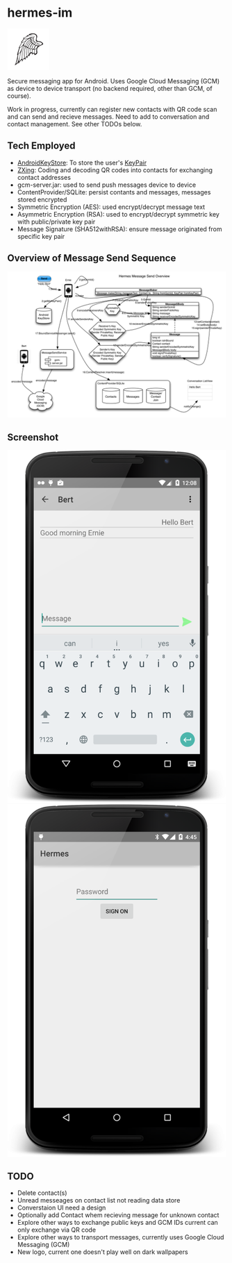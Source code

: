 # hermes-im
![logo](app/src/main/res/drawable-xhdpi/ic_launcher.png?raw=true  "Logo")


Secure messaging app for Android.  Uses Google Cloud Messaging (GCM) as device to device transport (no backend required, other than GCM, of course).

Work in progress, currently can register new contacts with QR code scan and can send and recieve messages. Need to add to conversation and contact management.  See other TODOs below. 

## Tech Employed
* [AndroidKeyStore](https://developer.android.com/training/articles/keystore.html): To store the user's [KeyPair](http://developer.android.com/reference/java/security/KeyPair.html)
* [ZXing](https://github.com/zxing/zxing/): Coding and decoding QR codes into contacts for exchanging contact addresses
* gcm-server.jar: used to send push messages device to device
* ContentProvider/SQLite: persist contants and messages, messages stored encrypted
* Symmetric Encryption (AES): used encrypt/decrypt message text
* Asymmetric Encryption (RSA): used to encrypt/decrypt symmetric key with public/private key pair
* Message Signature (SHA512withRSA): ensure message originated from specific key pair
 
## Overview of Message Send Sequence
![Overview of Message Send Sequence](docs/Hermes-Overview-Message-Send.png?raw=true  "Overview")

## Screenshot
![Screenshot conversation](screenshots/Conversation.png?raw=true  "Conversation")
![Screenshot sign on](screenshots/SignOn.png?raw=true  "Sign on")

## TODO
* Delete contact(s)
* Unread messeages on contact list not reading data store
* Converstaion UI need a design
* Optionally add Contact whem recieving message for unknown contact
* Explore other ways to exchange public keys and GCM IDs current can only exchange via QR code
* Explore other ways to transport messages, currently uses Google Cloud Messaging (GCM)
* New logo, current one doesn't play well on dark wallpapers


